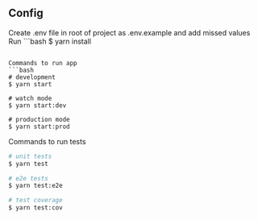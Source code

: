 ## Config

Create .env file in root of project as .env.example and add missed values
Run ```bash
$ yarn install
``` to install all dependencies

Commands to run app 
```bash
# development
$ yarn start

# watch mode
$ yarn start:dev

# production mode
$ yarn start:prod
```
Commands to run tests

```bash
# unit tests
$ yarn test

# e2e tests
$ yarn test:e2e

# test coverage
$ yarn test:cov
```
